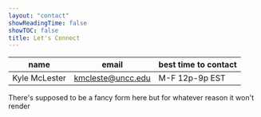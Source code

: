 ```yaml
---
layout: "contact"
showReadingTime: false
showTOC: false
title: Let's Connect
---
```


| name | email | best time to contact |
|------|-------|----------------------|
| Kyle McLester | kmcleste@uncc.edu | M-F 12p-9p EST |

There's supposed to be a fancy form here but for whatever reason it won't render
